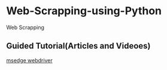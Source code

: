 # Web-Scrapping-using-Python
Web Scrapping


## Guided Tutorial(Articles and Videoes)
[msedge webdriver](https://developer.microsoft.com/en-us/microsoft-edge/tools/webdriver/)

